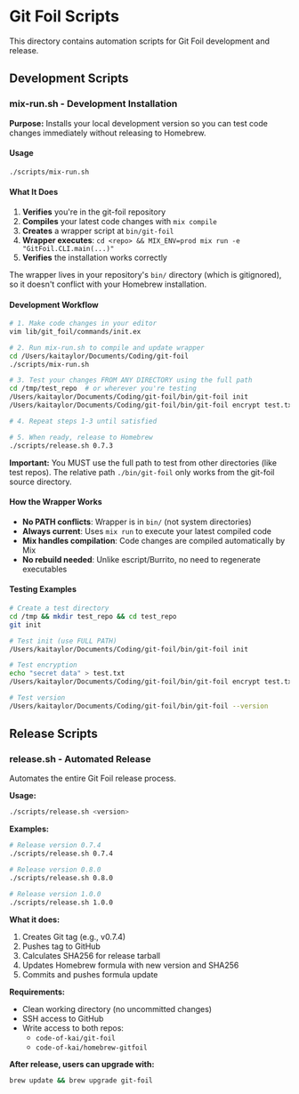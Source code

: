 # Git Foil Scripts

This directory contains automation scripts for Git Foil development and release.

## Development Scripts

### mix-run.sh - Development Installation

**Purpose:** Installs your local development version so you can test code changes immediately without releasing to Homebrew.

#### Usage

```bash
./scripts/mix-run.sh
```

#### What It Does

1. **Verifies** you're in the git-foil repository
2. **Compiles** your latest code changes with `mix compile`
3. **Creates** a wrapper script at `bin/git-foil`
4. **Wrapper executes**: `cd <repo> && MIX_ENV=prod mix run -e "GitFoil.CLI.main(...)"`
5. **Verifies** the installation works correctly

The wrapper lives in your repository's `bin/` directory (which is gitignored), so it doesn't conflict with your Homebrew installation.

#### Development Workflow

```bash
# 1. Make code changes in your editor
vim lib/git_foil/commands/init.ex

# 2. Run mix-run.sh to compile and update wrapper
cd /Users/kaitaylor/Documents/Coding/git-foil
./scripts/mix-run.sh

# 3. Test your changes FROM ANY DIRECTORY using the full path
cd /tmp/test_repo  # or wherever you're testing
/Users/kaitaylor/Documents/Coding/git-foil/bin/git-foil init
/Users/kaitaylor/Documents/Coding/git-foil/bin/git-foil encrypt test.txt

# 4. Repeat steps 1-3 until satisfied

# 5. When ready, release to Homebrew
./scripts/release.sh 0.7.3
```

**Important:** You MUST use the full path to test from other directories (like test repos). The relative path `./bin/git-foil` only works from the git-foil source directory.

#### How the Wrapper Works

- **No PATH conflicts**: Wrapper is in `bin/` (not system directories)
- **Always current**: Uses `mix run` to execute your latest compiled code
- **Mix handles compilation**: Code changes are compiled automatically by Mix
- **No rebuild needed**: Unlike escript/Burrito, no need to regenerate executables

#### Testing Examples

```bash
# Create a test directory
cd /tmp && mkdir test_repo && cd test_repo
git init

# Test init (use FULL PATH)
/Users/kaitaylor/Documents/Coding/git-foil/bin/git-foil init

# Test encryption
echo "secret data" > test.txt
/Users/kaitaylor/Documents/Coding/git-foil/bin/git-foil encrypt test.txt

# Test version
/Users/kaitaylor/Documents/Coding/git-foil/bin/git-foil --version
```

## Release Scripts

### release.sh - Automated Release

Automates the entire Git Foil release process.

**Usage:**
```bash
./scripts/release.sh <version>
```

**Examples:**

```bash
# Release version 0.7.4
./scripts/release.sh 0.7.4

# Release version 0.8.0
./scripts/release.sh 0.8.0

# Release version 1.0.0
./scripts/release.sh 1.0.0
```

**What it does:**
1. Creates Git tag (e.g., v0.7.4)
2. Pushes tag to GitHub
3. Calculates SHA256 for release tarball
4. Updates Homebrew formula with new version and SHA256
5. Commits and pushes formula update

**Requirements:**
- Clean working directory (no uncommitted changes)
- SSH access to GitHub
- Write access to both repos:
  - `code-of-kai/git-foil`
  - `code-of-kai/homebrew-gitfoil`

**After release, users can upgrade with:**
```bash
brew update && brew upgrade git-foil
```
